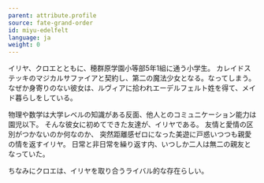 ```yaml
---
parent: attribute.profile
source: fate-grand-order
id: miyu-edelfelt
language: ja
weight: 0
---
```


イリヤ、クロエとともに、穂群原学園小等部5年1組に通う小学生。
カレイドステッキのマジカルサファイアと契約し、第二の魔法少女となる。なってしまう。
なぜか身寄りのない彼女は、ルヴィアに拾われエーデルフェルト姓を得て、メイド暮らしをしている。

物理や数学は大学レベルの知識がある反面、他人とのコミュニケーション能力は園児以下。
そんな彼女に初めてできた友達が、イリヤである。
友情と愛情の区別がつかないのか何なのか、
突然距離感ゼロになった美遊に戸惑いつつも親愛の情を返すイリヤ。
日常と非日常を繰り返す内、いつしか二人は無二の親友となっていた。

ちなみにクロエは、イリヤを取り合うライバル的な存在らしい。
